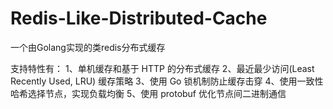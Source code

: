 # Redis-Like-Distributed-Cache
一个由Golang实现的类redis分布式缓存

支持特性有：
1、单机缓存和基于 HTTP 的分布式缓存
2、最近最少访问(Least Recently Used, LRU) 缓存策略
3、使用 Go 锁机制防止缓存击穿
4、使用一致性哈希选择节点，实现负载均衡
5、使用 protobuf 优化节点间二进制通信

		

